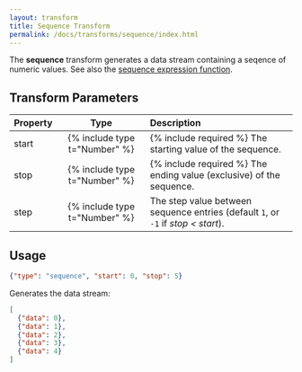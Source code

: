 ```yaml
---
layout: transform
title: Sequence Transform
permalink: /docs/transforms/sequence/index.html
---
```


The **sequence** transform generates a data stream containing a seqence of numeric values. See also the [sequence expression function](../../expressions/#sequence).

## Transform Parameters

| Property            | Type                           | Description   |
| :------------------ | :----------------------------: | :------------ |
| start               | {% include type t="Number" %}  | {% include required %} The starting value of the sequence.|
| stop                | {% include type t="Number" %}  | {% include required %} The ending value (exclusive) of the sequence.|
| step                | {% include type t="Number" %}  | The step value between sequence entries (default `1`, or `-1` if _stop < start_).|

## Usage

```json
{"type": "sequence", "start": 0, "stop": 5}
```

Generates the data stream:

```json
[
  {"data": 0},
  {"data": 1},
  {"data": 2},
  {"data": 3},
  {"data": 4}
]
```
